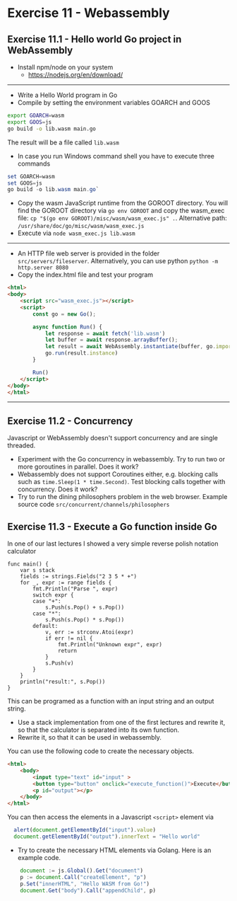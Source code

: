 # Exercise 11 - Webassembly

## Exercise 11.1 - Hello world Go project in WebAssembly

* Install npm/node on your system
  - https://nodejs.org/en/download/

---
* Write a Hello World program in Go
* Compile by setting the environment variables GOARCH and GOOS

```bash
export GOARCH=wasm 
export GOOS=js 
go build -o lib.wasm main.go
```

The result will be a file called `lib.wasm`

* In case you run Windows command shell you have to execute three commands
```powershell
set GOARCH=wasm 
set GOOS=js 
go build -o lib.wasm main.go`
```

* Copy the wasm JavaScript runtime from the GOROOT directory. 
You will find the GOROOT directory via  `go env GOROOT` and copy the wasm_exec file:
`cp "$(go env GOROOT)/misc/wasm/wasm_exec.js" .`. 
Alternative path: `/usr/share/doc/go/misc/wasm/wasm_exec.js`
* Execute via `node wasm_exec.js lib.wasm`
---

* An HTTP file web server is provided in the folder `src/servers/fileserver`.
Alternatively, you can use python `python -m http.server 8080`
* Copy the index.html file and test your program

```HTML
<html>
<body>
    <script src="wasm_exec.js"></script>
    <script>
        const go = new Go();

        async function Run() {
            let response = await fetch('lib.wasm')
            let buffer = await response.arrayBuffer();
            let result = await WebAssembly.instantiate(buffer, go.importObject);
            go.run(result.instance)
        }

        Run()
    </script>
</body>
</html>
```
---

## Exercise 11.2 - Concurrency

Javascript or WebAssembly doesn't support concurrency and are single threaded.

* Experiment with the Go concurrency in webassembly.
  Try to run two or more goroutines in parallel. Does it work?
* Webassembly does not support Coroutines either, e.g. blocking calls such as `time.Sleep(1 * time.Second)`.
  Test blocking calls together with concurrency. Does it work?
* Try to run the dining philosophers problem in the web browser.
  Example source code `src/concurrent/channels/philosophers`

## Exercise 11.3 - Execute a Go function inside Go

In one of our last lectures I showed a very simple reverse polish notation calculator 

```
func main() {
	var s stack
	fields := strings.Fields("2 3 5 * +")
	for _, expr := range fields {
		fmt.Println("Parse ", expr)
		switch expr {
		case "+":
			s.Push(s.Pop() + s.Pop())
		case "*":
			s.Push(s.Pop() * s.Pop())
		default:
			v, err := strconv.Atoi(expr)
			if err != nil {
				fmt.Println("Unknown expr", expr)
				return
			}
			s.Push(v)
		}
	}
	println("result:", s.Pop())
}
```

This can be programed as a function with an input string and an output string. 
* Use a stack implementation from one of the first lectures and rewrite it, 
  so that the calculator is separated into its own function.
* Rewrite it, so that it can be used in webassembly.

You can use the following code to create the necessary objects.

```html
<html>
    <body>
        <input type="text" id="input" >
        <button type="button" onclick="execute_function()">Execute</button>
        <p id="output"></p>
    </body>
</html>
```

You can then access the elements in a Javascript `<script>` element via

```JavaScript
  alert(document.getElementById("input").value)
  document.getElementById("output").innerText = "Hello world"
```

* Try to create the necessary HTML elements via Golang.
Here is an example code.
```JavaScript
	document := js.Global().Get("document")
	p := document.Call("createElement", "p")
	p.Set("innerHTML", "Hello WASM from Go!")
	document.Get("body").Call("appendChild", p)
```
